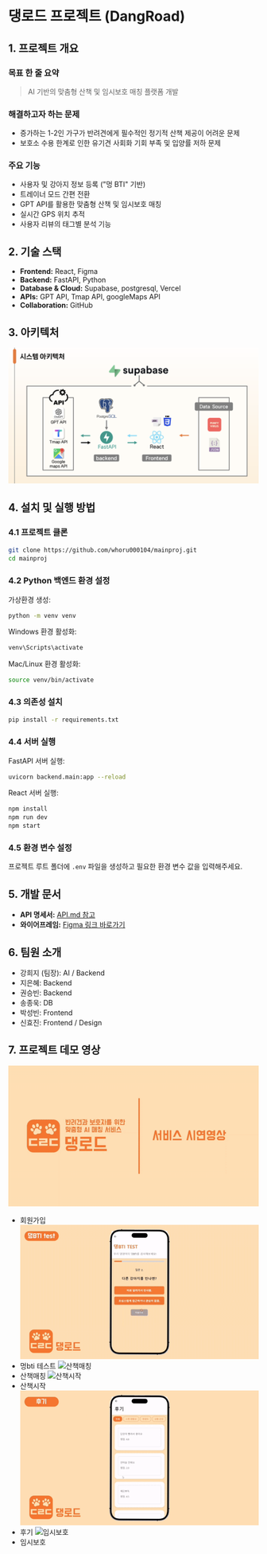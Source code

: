 # 댕로드 프로젝트 (DangRoad)

## 1. 프로젝트 개요

### 목표 한 줄 요약
> AI 기반의 맞춤형 산책 및 임시보호 매칭 플랫폼 개발

### 해결하고자 하는 문제
- 증가하는 1-2인 가구가 반려견에게 필수적인 정기적 산책 제공이 어려운 문제
- 보호소 수용 한계로 인한 유기견 사회화 기회 부족 및 입양률 저하 문제

### 주요 기능
- 사용자 및 강아지 정보 등록 ("멍 BTI" 기반)
- 트레이너 모드 간편 전환
- GPT API를 활용한 맞춤형 산책 및 임시보호 매칭
- 실시간 GPS 위치 추적
- 사용자 리뷰의 태그별 분석 기능

## 2. 기술 스택
- **Frontend:** React, Figma
- **Backend:** FastAPI, Python
- **Database & Cloud:** Supabase, postgresql, Vercel
- **APIs:** GPT API, Tmap API, googleMaps API
- **Collaboration:** GitHub

## 3. 아키텍처
![아키텍처 이미지](assets/flow.png)

## 4. 설치 및 실행 방법

### 4.1 프로젝트 클론
```bash
git clone https://github.com/whoru000104/mainproj.git
cd mainproj
```

### 4.2 Python 백엔드 환경 설정

가상환경 생성:
```bash
python -m venv venv
```

Windows 환경 활성화:
```bash
venv\Scripts\activate
```

Mac/Linux 환경 활성화:
```bash
source venv/bin/activate
```

### 4.3 의존성 설치
```bash
pip install -r requirements.txt
```

### 4.4 서버 실행

FastAPI 서버 실행:
```bash
uvicorn backend.main:app --reload
```

React 서버 실행:
```bash
npm install
npm run dev
npm start
```

### 4.5 환경 변수 설정
프로젝트 루트 폴더에 `.env` 파일을 생성하고 필요한 환경 변수 값을 입력해주세요.

## 5. 개발 문서
- **API 명세서:** [API.md 참고](API.md)
- **와이어프레임:** [Figma 링크 바로가기](https://www.figma.com/design/8EgcgdRGRPWIuWE3sqMH09/main?node-id=0-1&t=1gARL7UlgJ9HgkVq-1)

## 6. 팀원 소개
- 강희지 (팀장): AI / Backend
- 지은혜: Backend
- 권승빈: Backend
- 송종욱: DB
- 박성빈: Frontend
- 신효진: Frontend / Design

## 7. 프로젝트 데모 영상
![인트로-회원가입](assets/1.gif)
- 회원가입
![멍bti 테스트](assets/2.gif)
- 멍bti 테스트
![산책매칭](assets/3.gif)
- 산책매칭
![산책시작](assets/4.gif)
- 산책시작
![후기](assets/5.gif)
- 후기
![임시보호](assets/6.gif)
- 임시보호
